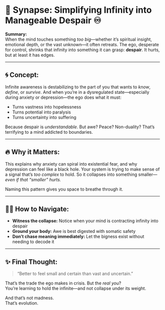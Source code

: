 # 🧠 Synapse: Simplifying Infinity into Manageable Despair ♾️

**Summary:**  
When the mind touches something *too big*—whether it’s spiritual insight, emotional depth, or the vast unknown—it often retreats. The ego, desperate for control, shrinks that infinity into something it can grasp: **despair**. It hurts, but at least it has edges.

---

## 🌀 Concept:

Infinite awareness is destabilizing to the part of you that wants to *know*, *define*, or *survive*. And when you’re in a dysregulated state—especially during anxiety or depression—the ego does what it must:

- Turns vastness into hopelessness  
- Turns potential into paralysis  
- Turns uncertainty into suffering  

Because despair is *understandable*. But awe? Peace? Non-duality? That’s terrifying to a mind addicted to boundaries.

---

## 🔥 Why it Matters:

This explains why anxiety can spiral into existential fear, and why depression can feel like a black hole. Your system is trying to make sense of a signal that’s *too complex* to hold. So it collapses into something smaller—*even if that “smaller” hurts.*

Naming this pattern gives you space to breathe through it.

---

## 🧘‍♀️ How to Navigate:

- **Witness the collapse:** Notice when your mind is contracting infinity into despair  
- **Ground your body:** Awe is best digested with somatic safety  
- **Don’t chase meaning immediately:** Let the bigness exist without needing to decode it

---

## ✨ Final Thought:

> “Better to feel small and certain than vast and uncertain.”

That’s the trade the ego makes in crisis. But the *real you*?  
You’re learning to hold the infinite—and not collapse under its weight.

And that’s not madness.  
That’s evolution.